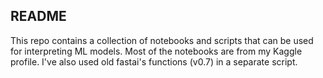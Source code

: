 ## README

This repo contains a collection of notebooks and scripts that can be used for interpreting ML models. 
Most of the notebooks are from my Kaggle profile. 
I've also used old fastai's functions (v0.7) in a separate script.
